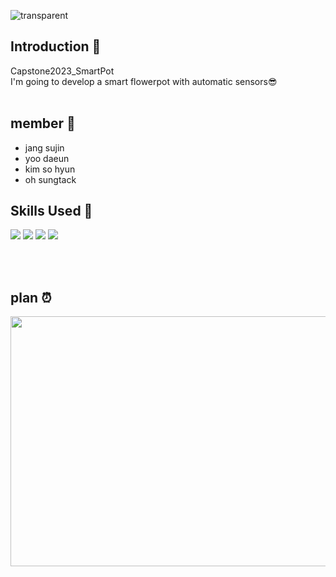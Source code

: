 
<!-- 헤더 -->

![transparent](https://capsule-render.vercel.app/api?type=transparent&fontColor=8904B1&text=SmartPot&height=150&fontSize=60&desc=Capstone2023_gbsw&descAlignY=75&descAlign=60)
<div align= justify>
<!--소개-->

## Introduction 🍇
 Capstone2023_SmartPot
<br>I'm going to develop a smart flowerpot with automatic sensors😎
<br/><br/>
 
 ## member 👫
  - jang sujin
  - yoo daeun
  - kim so hyun
  - oh sungtack
 <!--기술스택-->
  ## Skills Used 🍆

  <img src="https://img.shields.io/badge/Arduino-00979D?style=flat&logo=arduino&logoColor=white"/>
  <img src="https://img.shields.io/badge/Raspberrypi-A22846C?style=flat&logo=raspberrypi&logoColor=white"/>
  <img src="https://img.shields.io/badge/JSP-pink?style=flat&logo=JSP&logoColor=white"/>
  <img src="https://img.shields.io/badge/MySQL-4479A1?style=flat&logo=MySQL&logoColor=white"/>

<br/><br/>

 <!--일정계획 -->
 
  ## plan ⏰ 
  <img src="https://github.com/ekdms06/Capstone2023_SmartPot/assets/129836696/9c03cbe3-6d44-4e34-a26a-3a0949868552" width="800" height="400"/>


 <br/>
 <br/>

</div>
